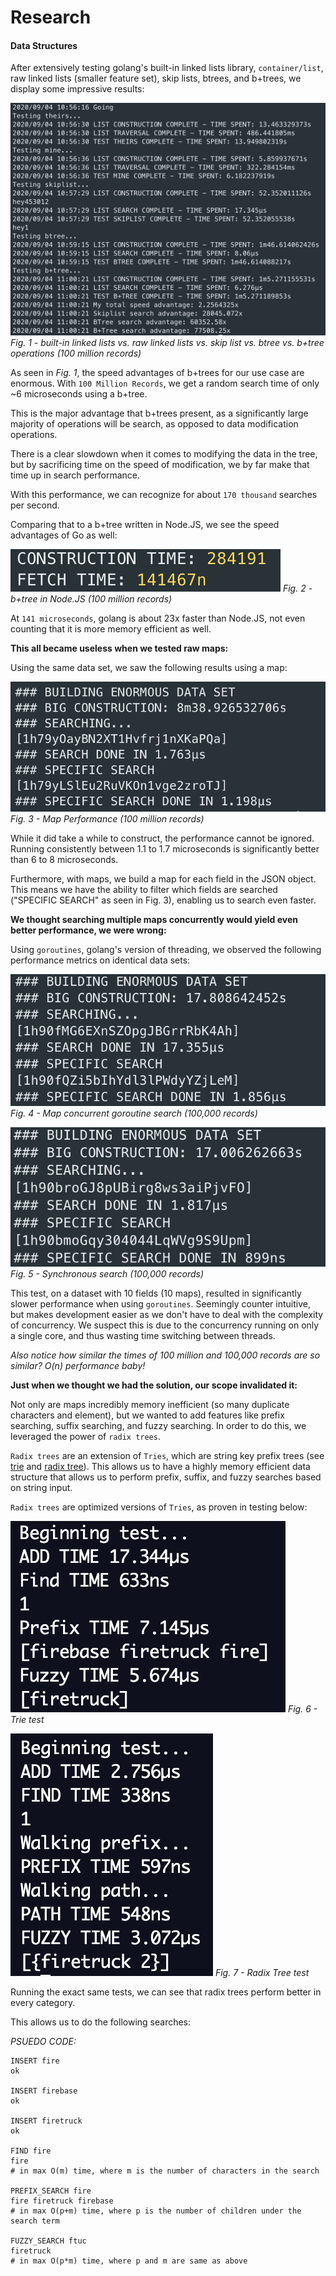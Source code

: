 # Research

#### Data Structures

After extensively testing golang's built-in linked lists library, `container/list`, raw linked lists (smaller feature set), skip lists, btrees, and b+trees, we display some impressive results:

![speed test](/assets/unknown-3.png)
_Fig. 1 - built-in linked lists vs. raw linked lists vs. skip list vs. btree vs. b+tree operations (100 million records)_

As seen in _Fig. 1_, the speed advantages of b+trees for our use case are enormous. With `100 Million Records`, we get a random search time of only ~6 microseconds using a b+tree.

This is the major advantage that b+trees present, as a significantly large majority of operations will be search, as opposed to data modification operations.

There is a clear slowdown when it comes to modifying the data in the tree, but by sacrificing time on the speed of modification, we by far make that time up in search performance.

With this performance, we can recognize for about `170 thousand` searches per second.

Comparing that to a b+tree written in Node.JS, we see the speed advantages of Go as well:

![speed comparison](/assets/unknown-1.png)
_Fig. 2 - b+tree in Node.JS (100 million records)_

At `141 microseconds`, golang is about 23x faster than Node.JS, not even counting that it is more memory efficient as well.

**This all became useless when we tested raw maps:**

Using the same data set, we saw the following results using a map:

![big data map](/assets/unknown-6.png)
_Fig. 3 - Map Performance (100 million records)_

While it did take a while to construct, the performance cannot be ignored. Running consistently between 1.1 to 1.7 microseconds is significantly better than 6 to 8 microseconds.

Furthermore, with maps, we build a map for each field in the JSON object. This means we have the ability to filter which fields are searched ("SPECIFIC SEARCH" as seen in Fig. 3), enabling us to search even faster.

**We thought searching multiple maps concurrently would yield even better performance, we were wrong:**

Using `goroutines`, golang's version of threading, we observed the following performance metrics on identical data sets:

![concurrent goroutine search](/assets/unknown-5.png)
_Fig. 4 - Map concurrent goroutine search (100,000 records)_

![sync search](/assets/unknown-4.png)
_Fig. 5 - Synchronous search (100,000 records)_

This test, on a dataset with 10 fields (10 maps), resulted in significantly slower performance when using `goroutines`. Seemingly counter intuitive, but makes development easier as we don't have to deal with the complexity of concurrency. We suspect this is due to the concurrency running on only a single core, and thus wasting time switching between threads.

_Also notice how similar the times of 100 million and 100,000 records are so similar? O(n) performance baby!_

**Just when we thought we had the solution, our scope invalidated it:**

Not only are maps incredibly memory inefficient (so many duplicate characters and element), but we wanted to add features like prefix searching, suffix searching, and fuzzy searching. In order to do this, we leveraged the power of `radix trees`.

`Radix trees` are an extension of `Tries`, which are string key prefix trees (see [trie](https://en.wikipedia.org/wiki/Trie) and [radix tree](https://en.wikipedia.org/wiki/Radix_tree)). This allows us to have a highly memory efficient data structure that allows us to perform prefix, suffix, and fuzzy searches based on string input.

`Radix trees` are optimized versions of `Tries`, as proven in testing below:

![trie test](/assets/unknown-8.png)
_Fig. 6 - Trie test_

![radix tree test](/assets/unknown-7.png)
_Fig. 7 - Radix Tree test_

Running the exact same tests, we can see that radix trees perform better in every category.

This allows us to do the following searches:

_PSUEDO CODE:_
```
INSERT fire
ok

INSERT firebase
ok

INSERT firetruck
ok

FIND fire
fire
# in max O(m) time, where m is the number of characters in the search

PREFIX_SEARCH fire
fire firetruck firebase
# in max O(p+m) time, where p is the number of children under the search term

FUZZY_SEARCH ftuc
firetruck
# in max O(p*m) time, where p and m are same as above
```
